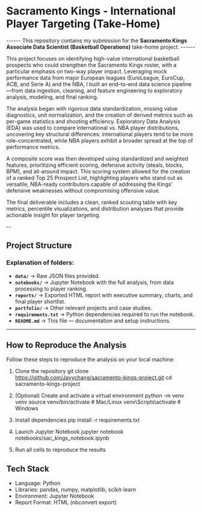 # Sacramento Kings - International Player Targeting (Take-Home)

------ This repository contains my submission for the **Sacramento Kings Associate Data Scientist (Basketball Operations)** take-home project. ------

This project focuses on identifying high-value international basketball prospects who could strengthen the Sacramento Kings roster, with a particular emphasis on two-way player impact. Leveraging mock performance data from major European leagues (EuroLeague, EuroCup, ACB, and Serie A) and the NBA, I built an end-to-end data science pipeline—from data ingestion, cleaning, and feature engineering to exploratory analysis, modeling, and final ranking.

The analysis began with rigorous data standardization, missing value diagnostics, unit normalization, and the creation of derived metrics such as per-game statistics and shooting efficiency. Exploratory Data Analysis (EDA) was used to compare international vs. NBA player distributions, uncovering key structural differences: international players tend to be more role-concentrated, while NBA players exhibit a broader spread at the top of performance metrics.

A composite score was then developed using standardized and weighted features, prioritizing efficient scoring, defensive activity (steals, blocks, BPM), and all-around impact. This scoring system allowed for the creation of a ranked Top 25 Prospect List, highlighting players who stand out as versatile, NBA-ready contributors capable of addressing the Kings’ defensive weaknesses without compromising offensive value.

The final deliverable includes a clean, ranked scouting table with key metrics, percentile visualizations, and distribution analyses that provide actionable insight for player targeting.

--

## Project Structure

### Explanation of folders:
- **`data/`** → Raw JSON files provided.  
- **`notebooks/`** → Jupyter Notebook with the full analysis, from data processing to player ranking.  
- **`reports/`** → Exported HTML report with executive summary, charts, and final player shortlist.  
- **`portfolio/`** → Other relevant projects and case studies.  
- **`requirements.txt`** → Python dependencies required to run the notebook.  
- **`README.md`** → This file — documentation and setup instructions.

---

## How to Reproduce the Analysis

Follow these steps to reproduce the analysis on your local machine:

1. Clone the repository
git clone https://github.com/Jayychang/sacramento-kings-project.git
cd sacramento-kings-project

2. (Optional) Create and activate a virtual environment
python -m venv venv
source venv/bin/activate   # Mac/Linux
venv\Scripts\activate      # Windows

3. Install dependencies
pip install -r requirements.txt

4. Launch Jupyter Notebook
jupyter notebook notebooks/sac_kings_notebook.ipynb

5. Run all cells to reproduce the results

## Tech Stack 
- Language: Python
- Libraries: pandas, numpy, matplotlib, scikit-learn
- Environment: Jupyter Notebook
- Report Format: HTML (nbconvert export)
